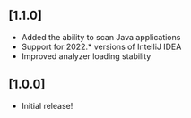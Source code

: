## [1.1.0]

- Added the ability to scan Java applications
- Support for 2022.* versions of IntelliJ IDEA
- Improved analyzer loading stability

## [1.0.0]

- Initial release!
